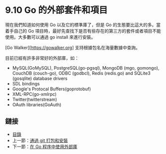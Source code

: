 # 9.10 Go 的外部套件和項目

現在我們知道如何使用 Go 以及它的標準庫了，但是 Go 的生態要比這大的多。當着手自己的 Go 項目時，最好先查找下是否有些存在的第三方的套件或者項目不能使用。大多數可以通過 go install 來進行安裝。

\[Go Walker\]\[[https:\/\/gowalker.org](https://gowalker.org)\] 支持根據包名在海量數據中查詢。

目前已經有許多非常好的外部庫，如：

* MySQL\(GoMySQL\), PostgreSQL\(go-pgsql\), MongoDB \(mgo, gomongo\), CouchDB \(couch-go\), ODBC \(godbcl\), Redis \(redis.go\) and SQLite3 \(gosqlite\) database drivers
* SDL bindings
* Google's Protocal Buffers\(goprotobuf\)
* XML-RPC\(go-xmlrpc\)
* Twitter\(twitterstream\)
* OAuth libraries\(GoAuth\)

## 鏈接

* [目錄](directory.md)
* 上一節：[通過 git 打包和安裝](09.9.md)
* 下一節：[在 Go 程序中使用外部庫](09.11.md)


